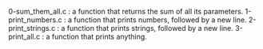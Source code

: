 0-sum_them_all.c : a function that returns the sum of all its parameters. 1-print_numbers.c : a function that prints numbers, followed by a new line. 2-print_strings.c : a function that prints strings, followed by a new line. 3-print_all.c : a function that prints anything.
